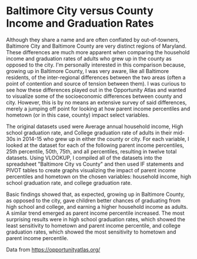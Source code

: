 # Baltimore City versus County Income and Graduation Rates

Although they share a name and are often conflated by out-of-towners, Baltimore City and Baltimore County are very distinct regions of Maryland. These differences are much more apparent when comparing the household income and graduation rates of adults who grew up in the county as opposed to the city. I'm personally interested in this comparison because, growing up in Baltimore County, I was very aware, like all Baltimore residents, of the inter-regional differences between the two areas (often a point of contention and source of tension between them). I was curious to see how these differences played out in the Opportunity Atlas and wanted to visualize some of the socioeconomic differences between county and city. However, this is by no means an extensive survey of said differences, merely a jumping off point for looking at how parent income percentiles and hometown (or in this case, county) impact select variables.

The original datasets used were Average annual household income, High school graduation rate, and College graduation rate of adults in their mid-30s in 2014-15 who grew up in either the county or city. For each variable, I looked at the dataset for each of the following parent income percentiles, 25th percentile, 50th, 75th, and all percentiles, resulting in twelve total datasets. Using VLOOKUP, I compiled all of the datasets into the spreadsheet "Baltimore City vs County" and then used IF statements and PIVOT tables to create graphs visualizing the impact of parent income percentiles and hometown on the chosen variables: household income, high school graduation rate, and college graduation rate.

Basic findings showed that, as expected, growing up in Baltimore County, as opposed to the city, gave children better chances of graduating from high school and college, and earning a higher household income as adults. A similar trend emerged as parent income percentile increased. The most surprising results were in high school graduation rates, which showed the least sensitivity to hometown and parent income percentile, and college graduation rates, which showed the most sensitivity to hometown and parent income percentile.

Data from https://opportunityatlas.org/

